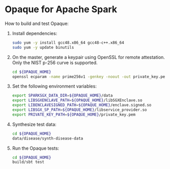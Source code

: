 # Opaque for Apache Spark

How to build and test Opaque:

1. Install dependencies:

    ```sh
    sudo yum -y install gcc48.x86_64 gcc48-c++.x86_64
    sudo yum -y update binutils
    ```

2. On the master, generate a keypair using OpenSSL for remote attestation. Only
   the NIST p-256 curve is supported.

    ```sh
    cd ${OPAQUE_HOME}
    openssl ecparam -name prime256v1 -genkey -noout -out private_key.pem
    ```
    
4. Set the following environment variables:

    ```sh
    export SPARKSGX_DATA_DIR=${OPAQUE_HOME}/data
    export LIBSGXENCLAVE_PATH=${OPAQUE_HOME}/libSGXEnclave.so
    export LIBENCLAVESIGNED_PATH=${OPAQUE_HOME}/enclave.signed.so
    export LIBSGX_SP_PATH=${OPAQUE_HOME}/libservice_provider.so
    export PRIVATE_KEY_PATH=${OPAQUE_HOME}/private_key.pem
    ```

3. Synthesize test data:

    ```sh
    cd ${OPAQUE_HOME}
    data/disease/synth-disease-data
    ```

5. Run the Opaque tests:

    ```sh
    cd ${OPAQUE_HOME}
    build/sbt test
    ```
